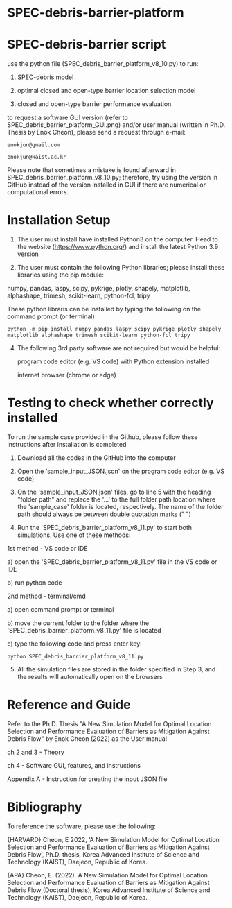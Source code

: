# SPEC-debris-barrier-platform

# SPEC-debris-barrier script

use the python file (SPEC_debris_barrier_platform_v8_10.py) to run:

1) SPEC-debris model
	
2) optimal closed and open-type barrier location selection model 
		
3) closed and open-type barrier performance evaluation

to request a software GUI version (refer to SPEC_debris_barrier_platform_GUI.png) and/or user manual (written in Ph.D. Thesis by Enok Cheon),
please send a request through e-mail:
	
	enokjun@gmail.com
	
	enokjun@kaist.ac.kr

Please note that sometimes a mistake is found afterward in SPEC_debris_barrier_platform_v8_10.py;
therefore, try using the version in GitHub instead of the version installed in GUI if there are numerical or computational errors.

# Installation Setup

1) The user must install have installed Python3 on the computer. Head to the website (https://www.python.org/) and install the latest Python 3.9 version

2) The user must contain the following Python libraries; please install these libraries using the pip module:
	
numpy, pandas, laspy, scipy, pykrige, plotly, shapely, matplotlib, alphashape, trimesh, scikit-learn, python-fcl, tripy

These python libraris can be installed by typing the following on the command prompt (or terminal)
	
	python -m pip install numpy pandas laspy scipy pykrige plotly shapely matplotlib alphashape trimesh scikit-learn python-fcl tripy

4) The following 3rd party software are not required but would be helpful:
	
	program code editor (e.g. VS code) with Python extension installed
	
	internet browser (chrome or edge)

# Testing to check whether correctly installed

To run the sample case provided in the Github, please follow these instructions after installation is completed

1) Download all the codes in the GitHub into the computer

2) Open the 'sample_input_JSON.json' on the program code editor (e.g. VS code) 

3) On the 'sample_input_JSON.json' files, go to line 5 with the heading "folder path" and replace the '...' to the full folder path location where the 'sample_case' folder is located, respectively. The name of the folder path should always be between double quotation marks ("  ")

4) Run the 'SPEC_debris_barrier_platform_v8_11.py' to start both simulations. Use one of these methods:

1st method - VS code or IDE

a) open the 'SPEC_debris_barrier_platform_v8_11.py' file in the VS code or IDE

b) run python code

2nd method - terminal/cmd

a) open command prompt or terminal

b) move the current folder to the folder where the 'SPEC_debris_barrier_platform_v8_11.py' file is located

c) type the following code and press enter key:

	python SPEC_debris_barrier_platform_v8_11.py

5) All the simulation files are stored in the folder specified in Step 3, and the results will automatically open on the browsers


# Reference and Guide

Refer to the Ph.D. Thesis "A New Simulation Model for Optimal Location Selection and Performance Evaluation of Barriers as Mitigation Against Debris Flow" by Enok Cheon (2022) as the User manual

ch 2 and 3 - Theory 

ch 4 - Software GUI, features, and instructions

Appendix A - Instruction for creating the input JSON file

# Bibliography

To reference the software, please use the following:

{HARVARD}
Cheon, E 2022, ‘A New Simulation Model for Optimal Location Selection and Performance Evaluation of Barriers as Mitigation Against Debris Flow’, Ph.D. thesis, Korea Advanced Institute of Science and Technology (KAIST), Daejeon, Republic of Korea.

{APA}
Cheon, E. (2022). A New Simulation Model for Optimal Location Selection and Performance Evaluation of Barriers as Mitigation Against Debris Flow (Doctoral thesis), Korea Advanced Institute of Science and Technology (KAIST), Daejeon, Republic of Korea.


